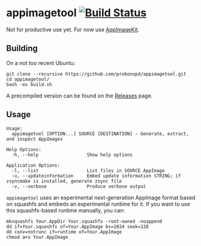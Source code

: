 # appimagetool [![Build Status](https://travis-ci.org/probonopd/appimagetool.svg?branch=master)](https://travis-ci.org/probonopd/appimagetool)

Not for productive use yet. For now use [AppImageKit](https://github.com/probonopd/AppImageKit).

## Building

On a not too recent Ubuntu:
```
git clone --recursive https://github.com/probonopd/appimagetool.git
cd appimagetool/
bash -ex build.sh
```
A precompiled version can be found on the [Releases](https://github.com/probonopd/appimagetool/releases) page.

## Usage

```
Usage:
  appimagetool [OPTION...] SOURCE [DESTINATION] - Generate, extract, and inspect AppImages

Help Options:
  -h, --help                  Show help options

Application Options:
  -l, --list                  List files in SOURCE AppImage
  -u, --updateinformation     Embed update information STRING; if zsyncmake is installed, generate zsync file
  -v, --verbose               Produce verbose output
```

`appimagetool` uses an experimental next-generation AppImage format based on squashfs and embeds an experimental runtime for it.
If you want to use this squashfs-based runtime manually, you can:

```
mksquashfs Your.AppDir Your.squashfs -root-owned -noappend
dd if=Your.squashfs of=Your.AppImage bs=1024 seek=128
dd conv=notrunc if=runtime of=Your.AppImage
chmod a+x Your.AppImage
```
